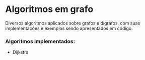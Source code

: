 # Algoritmos em grafo
<p>Diversos algoritmos aplicados sobre grafos e digrafos, com suas implementações e exemplos sendo apresentados em código.</p>

<h3>Algoritmos implementados:</h3>
<ul>
  <li>Dijkstra</li>
</ul>
